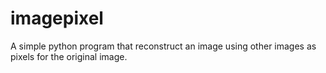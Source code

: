# imagepixel
A simple python program that reconstruct an image using other images as pixels for the original image.
